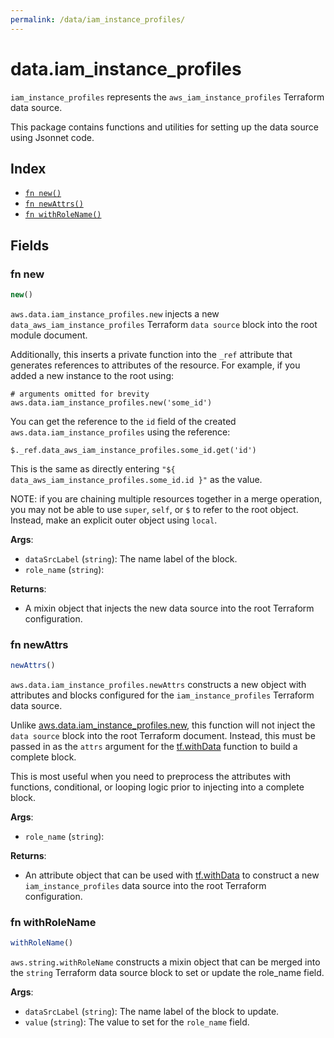 ```yaml
---
permalink: /data/iam_instance_profiles/
---
```


# data.iam_instance_profiles

`iam_instance_profiles` represents the `aws_iam_instance_profiles` Terraform data source.



This package contains functions and utilities for setting up the data source using Jsonnet code.


## Index

* [`fn new()`](#fn-new)
* [`fn newAttrs()`](#fn-newattrs)
* [`fn withRoleName()`](#fn-withrolename)

## Fields

### fn new

```ts
new()
```


`aws.data.iam_instance_profiles.new` injects a new `data_aws_iam_instance_profiles` Terraform `data source`
block into the root module document.

Additionally, this inserts a private function into the `_ref` attribute that generates references to attributes of the
resource. For example, if you added a new instance to the root using:

    # arguments omitted for brevity
    aws.data.iam_instance_profiles.new('some_id')

You can get the reference to the `id` field of the created `aws.data.iam_instance_profiles` using the reference:

    $._ref.data_aws_iam_instance_profiles.some_id.get('id')

This is the same as directly entering `"${ data_aws_iam_instance_profiles.some_id.id }"` as the value.

NOTE: if you are chaining multiple resources together in a merge operation, you may not be able to use `super`, `self`,
or `$` to refer to the root object. Instead, make an explicit outer object using `local`.

**Args**:
  - `dataSrcLabel` (`string`): The name label of the block.
  - `role_name` (`string`): 

**Returns**:
- A mixin object that injects the new data source into the root Terraform configuration.


### fn newAttrs

```ts
newAttrs()
```


`aws.data.iam_instance_profiles.newAttrs` constructs a new object with attributes and blocks configured for the `iam_instance_profiles`
Terraform data source.

Unlike [aws.data.iam_instance_profiles.new](#fn-iaminstanceprofilesnew), this function will not inject the `data source`
block into the root Terraform document. Instead, this must be passed in as the `attrs` argument for the
[tf.withData](https://github.com/tf-libsonnet/core/tree/main/docs#fn-withdata) function to build a complete block.

This is most useful when you need to preprocess the attributes with functions, conditional, or looping logic prior to
injecting into a complete block.

**Args**:
  - `role_name` (`string`): 

**Returns**:
  - An attribute object that can be used with [tf.withData](https://github.com/tf-libsonnet/core/tree/main/docs#fn-withdata) to construct a new `iam_instance_profiles` data source into the root Terraform configuration.


### fn withRoleName

```ts
withRoleName()
```

`aws.string.withRoleName` constructs a mixin object that can be merged into the `string`
Terraform data source block to set or update the role_name field.



**Args**:
  - `dataSrcLabel` (`string`): The name label of the block to update.
  - `value` (`string`): The value to set for the `role_name` field.
